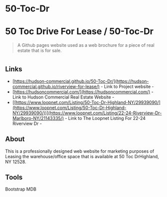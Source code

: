 # 50-Toc-Dr




# 50 Toc Drive For Lease / 50-Toc-Dr
> A Github pages website used as a web brochure for a piece of real estate that is for sale.
#

## Links

- [https://hudson-commercial.github.io/50-Toc-Dr/](https://hudson-commercial.github.io/riverview-for-lease/) - Link to Project website - 
- [https://hudsoncommercial.com/](https://hudsoncommercial.com/) - Link to Hudson Commercial Real Estate Website - 
- [[https://www.loopnet.com/Listing/50-Toc-Dr-Highland-NY/29939090/](https://www.loopnet.com/Listing/50-Toc-Dr-Highland-NY/29939090/))](https://www.loopnet.com/Listing/22-24-Riverview-Dr-Marlboro-NY/21143335/) - Link to The Loopnet Listing For 22-24 Riverview Dr - 


## About

This is a professionally designed web website for marketing purposes of Leasing the warehouse/office space that is available at 50 Toc DrHighland, NY 12528.

## Tools

Bootstrap
MDB
